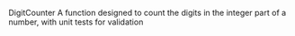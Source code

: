 DigitCounter
A function designed to count the digits in the integer part of a number, with unit tests for validation
